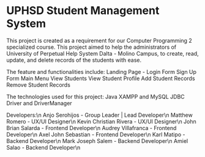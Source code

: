 # UPHSD Student Management System
This project is created as a requirement for our Computer Programming 2 specialized course.
This project aimed to help the administrators of University of Perpetual Help System Dalta - Molino Campus,
to create, read, update, and delete records of the students with ease.

The feature and functionalities include:
Landing Page - 
Login Form 
Sign Up Form
Main Menu
View Students
View Student Profile
Add Student Records
Remove Student Records

The technologies used for this project:
Java
XAMPP and MySQL
JDBC Driver and DriverManager

Developers:\n
Anjo Serohijos - Group Leader | Lead Developer\n
Matthew Romero - UX/UI Designer\n
Kevin Christian Rivera - UX/UI Designer\n
John Brian Salarda - Frontend Developer\n
Audrey Villafranca - Frontend Developer\n
Axel John Sebastian - Frontend Developer\n
Karl Matipo - Backend Developer\n
Mark Joseph Salem - Backend Developer\n
Amiel Salao - Backend Developer\n
